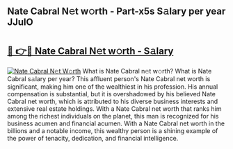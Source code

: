 ## Nate Cabral N𝚎t w𝚘rth - Part-x5s S𝚊lary per year JJulO

# <h2><a href="http://gc57l2v.nevu.top/?p=Nate+Cabral">🔗 👉🔴 Nate Cabral N𝚎t w𝚘rth - S𝚊lary</a></h2>

[![Nate Cabral N𝚎t W𝚘rth](https://i.imgur.com/Oavwk0R.jpeg)](http://gc57l2v.nevu.top/?p=Nate+Cabral)
What is Nate Cabral n𝚎t w𝚘rth? What is Nate Cabral s𝚊lary per year?
This affluent person's Nate Cabral net worth is significant, making him one of the wealthiest in his profession. His annual compensation is substantial, but it is overshadowed by his believed Nate Cabral net worth, which is attributed to his diverse business interests and extensive real estate holdings. With a Nate Cabral net worth that ranks him among the richest individuals on the planet, this man is recognized for his business acumen and financial acumen. With a Nate Cabral net worth in the billions and a notable income, this wealthy person is a shining example of the power of tenacity, dedication, and financial intelligence.
